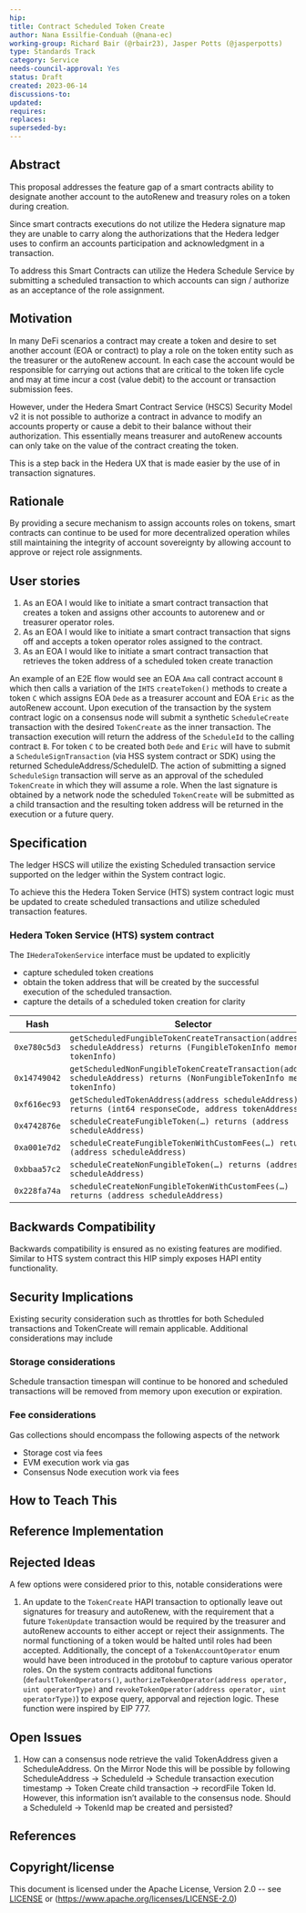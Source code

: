```yaml
---
hip: 
title: Contract Scheduled Token Create
author: Nana Essilfie-Conduah (@nana-ec)
working-group: Richard Bair (@rbair23), Jasper Potts (@jasperpotts)
type: Standards Track
category: Service
needs-council-approval: Yes
status: Draft
created: 2023-06-14
discussions-to: 
updated: 
requires: 
replaces: 
superseded-by: 
---
```


## Abstract

This proposal addresses the feature gap of a smart contracts ability to designate another account to the autoRenew and treasury roles on a token during creation.

Since smart contracts executions do not utilize the Hedera signature map they are unable to carry along the authorizations that the Hedera ledger uses to confirm an accounts participation and acknowledgment in a transaction. 

To address this Smart Contracts can utilize the Hedera Schedule Service by submitting a scheduled transaction to which accounts can sign / authorize as an acceptance of the role assignment.

## Motivation

In many DeFi scenarios a contract may create a token and desire to set another account (EOA or contract) to play a role on the token entity such as the treasurer or the autoRenew account. In each case the account would be responsible for carrying out actions that are critical to the token life cycle and may at time incur a cost (value debit) to the account or transaction submission fees.

However, under the Hedera Smart Contract Service (HSCS) Security Model v2 it is not possible to authorize a contract in advance to modify an accounts property or cause a debit to their balance without their authorization. This essentially means treasurer and autoRenew accounts can only take on the value of the contract creating the token.

This is a step back in the Hedera UX that is made easier by the use of in transaction signatures.

## Rationale

By providing a secure mechanism to assign accounts roles on tokens, smart contracts can continue to be used for more decentralized operation whiles still maintaining the integrity of account sovereignty by allowing account to approve or reject role assignments.

## User stories

1. As an EOA I would like to initiate a smart contract transaction that creates a token and assigns other accounts to autorenew and or treasurer operator roles.
2. As an EOA I would like to initiate a smart contract transaction that signs off and accepts a token operator roles assigned to the contract.
3. As an EOA I would like to initiate a smart contract transaction that retrieves the token address of a scheduled token create tranaction
  
An example of an E2E flow would see an EOA `Ama` call contract account `B` which then calls a variation of the `IHTS` `createToken()` methods to create a token `C` which assigns EOA `Dede` as a treasurer account and EOA `Eric` as the autoRenew account. 
Upon execution of the transaction by the system contract logic on a consensus node will submit a synthetic `ScheduleCreate` transaction with the desired `TokenCreate` as the inner transaction. The transaction execution will return the address of the `ScheduleId` to the calling contract `B`. 
For token `C` to be created both `Dede` and `Eric` will have to submit a `ScheduleSignTransaction` (via HSS system contract or SDK) using the returned ScheduleAddress/ScheduleID. The action of submitting a signed `ScheduleSign` transaction will serve as an approval of the scheduled `TokenCreate` in which they will assume a role. 
When the last signature is obtained by a network node the scheduled `TokenCreate` will be submitted as a child transaction and the resulting token address will be returned in the execution or a future query. 

## Specification

The ledger HSCS will utilize the existing Scheduled transaction service supported on the ledger within the System contract logic. 

To achieve this the Hedera Token Service (HTS) system contract logic must be updated to create scheduled transactions and utilize scheduled transaction features.

### Hedera Token Service (HTS) system contract

The `IHederaTokenService` interface must be updated to explicitly 

- capture scheduled token creations
- obtain the token address that will be created by the successful execution of the scheduled transaction.
- capture the details of a scheduled token creation for clarity

|   Hash        |   Selector                                                                                                                |
|---------------|---------------------------------------------------------------------------------------------------------------------------|
| `0xe780c5d3`  | `getScheduledFungibleTokenCreateTransaction(address scheduleAddress) returns (FungibleTokenInfo memory tokenInfo)`        |
| `0x14749042`  | `getScheduledNonFungibleTokenCreateTransaction(address scheduleAddress) returns (NonFungibleTokenInfo memory tokenInfo)`  |
| `0xf616ec93`  | `getScheduledTokenAddress(address scheduleAddress) returns (int64 responseCode, address tokenAddress)`                    |
| `0x4742876e`  | `scheduleCreateFungibleToken(…) returns (address scheduleAddress)`                                                        |
| `0xa001e7d2`  | `scheduleCreateFungibleTokenWithCustomFees(…) returns (address scheduleAddress)`                                          |
| `0xbbaa57c2`  | `scheduleCreateNonFungibleToken(…) returns (address scheduleAddress)`                                                     |
| `0x228fa74a`  | `scheduleCreateNonFungibleTokenWithCustomFees(…) returns (address scheduleAddress)`                                       |

## Backwards Compatibility

Backwards compatibility is ensured as no existing features are modified. Similar to HTS system contract this HIP simply exposes HAPI entity functionality.

## Security Implications

Existing security consideration such as throttles for both Scheduled transactions and TokenCreate will remain applicable. 
Additional considerations may include

### Storage considerations

Schedule transaction timespan will continue to be honored and scheduled transactions will be removed from memory upon execution or expiration.

### Fee considerations

Gas collections should encompass the following aspects of the network

- Storage cost via fees
- EVM execution work via gas
- Consensus Node execution work via fees

## How to Teach This



## Reference Implementation


## Rejected Ideas

A few options were considered prior to this, notable considerations were

1. An update to the `TokenCreate` HAPI transaction to optionally leave out signatures for treasury and autoRenew, with the requirement that a future `TokenUpdate` transaction would be required by the treasurer and autoRenew accounts to either accept or reject their assignments. The normal functioning of a token would be halted until roles had been accepted. Additionally, the concept of a `TokenAccountOperator` enum would have been introduced in the protobuf to capture various operator roles. On the system contracts additonal functions (`defaultTokenOperators()`,  `authorizeTokenOperator(address operator, uint operatorType)` and `revokeTokenOperator(address operator, uint operatorType)`) to expose query, apporval and rejection logic. These function were inspired by EIP 777. 


## Open Issues

1. How can a consensus node retrieve the valid TokenAddress given a ScheduleAddress. On the Mirror Node this will be possible by following ScheduleAddress → ScheduleId → Schedule transaction execution timestamp → Token Create child transaction → recordFile Token Id. However, this information isn’t available to the consensus node. Should a ScheduleId → TokenId map be created and persisted?

## References



## Copyright/license

This document is licensed under the Apache License, Version 2.0 -- see [LICENSE](../LICENSE) or (https://www.apache.org/licenses/LICENSE-2.0)
